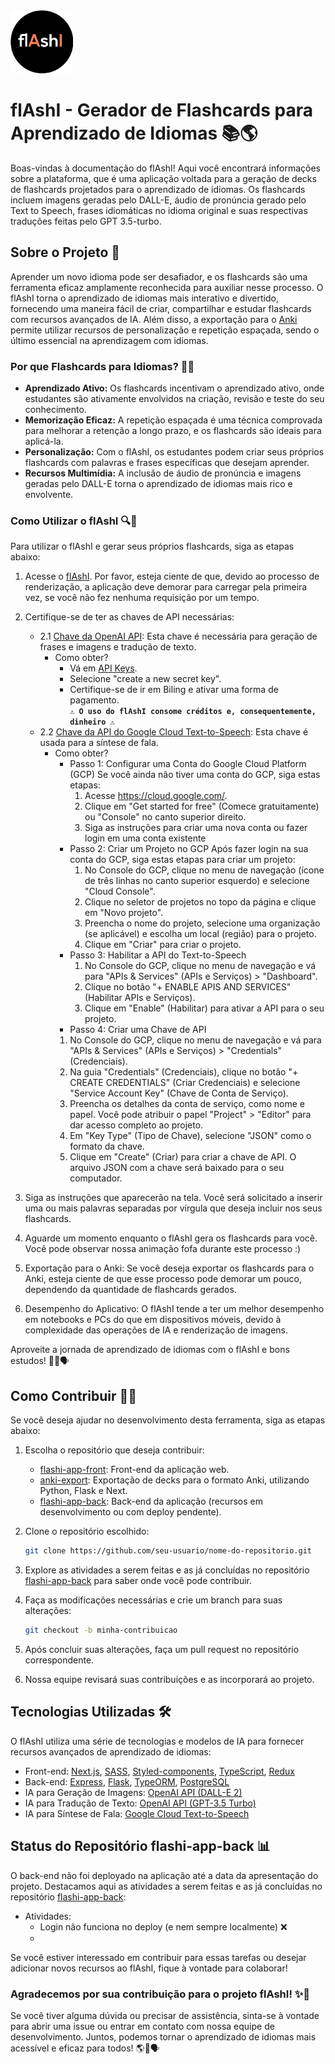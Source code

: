 <img src="https://github.com/duartebianca/flAshI/blob/main/img/flashi_logo_preto.png" alt="logo" width="100" />

# flAshI - Gerador de Flashcards para Aprendizado de Idiomas 📚🌎
Boas-vindas à documentação do flAshI! Aqui você encontrará informações sobre a plataforma, que é uma aplicação voltada para a geração de decks de flashcards projetados para o aprendizado de idiomas. Os flashcards incluem imagens geradas pelo DALL-E, áudio de pronúncia gerado pelo Text to Speech, frases idiomáticas no idioma original e suas respectivas traduções feitas pelo GPT 3.5-turbo.

## Sobre o Projeto 🚀

Aprender um novo idioma pode ser desafiador, e os flashcards são uma ferramenta eficaz amplamente reconhecida para auxiliar nesse processo. O flAshI torna o aprendizado de idiomas mais interativo e divertido, fornecendo uma maneira fácil de criar, compartilhar e estudar flashcards com recursos avançados de IA. Além disso, a exportação para o [Anki](https://ankiweb.net/about) permite utilizar recursos de personalização e repetição espaçada, sendo o último essencial na aprendizagem com idiomas.

### Por que Flashcards para Idiomas? 📖🌟

- **Aprendizado Ativo:** Os flashcards incentivam o aprendizado ativo, onde estudantes são ativamente envolvidos na criação, revisão e teste do seu conhecimento.
- **Memorização Eficaz:** A repetição espaçada é uma técnica comprovada para melhorar a retenção a longo prazo, e os flashcards são ideais para aplicá-la.
- **Personalização:** Com o flAshI, os estudantes podem criar seus próprios flashcards com palavras e frases específicas que desejam aprender.
- **Recursos Multimídia:** A inclusão de áudio de pronúncia e imagens geradas pelo DALL-E torna o aprendizado de idiomas mais rico e envolvente.

### Como Utilizar o flAshI 🔍📝

Para utilizar o flAshI e gerar seus próprios flashcards, siga as etapas abaixo:

1. Acesse o [flAshI](https://flashi-pwa.netlify.app/). Por favor, esteja ciente de que, devido ao processo de renderização, a aplicação deve demorar para carregar pela primeira vez, se você não fez nenhuma requisição por um tempo.
2. Certifique-se de ter as chaves de API necessárias:
   - 2.1 [Chave da OpenAI API](https://platform.openai.com/docs/api-reference/turbo): Esta chave é necessária para geração de frases e imagens e tradução de texto.
     - Como obter?
        - Vá em [API Keys](https://platform.openai.com/account/api-keys).
        - Selecione "create a new secret key".
        - Certifique-se de ir em Biling e ativar uma forma de pagamento.<br> **```⚠️ O uso do flAshI consome créditos e, consequentemente, dinheiro ⚠️ ```**
   - 2.2 [Chave da API do Google Cloud Text-to-Speech](https://cloud.google.com/text-to-speech): Esta chave é usada para a síntese de fala.
     - Como obter?
       - Passo 1: Configurar uma Conta do Google Cloud Platform (GCP)
         Se você ainda não tiver uma conta do GCP, siga estas etapas:
         1. Acesse https://cloud.google.com/.
         2. Clique em "Get started for free" (Comece gratuitamente) ou "Console" no canto superior direito.
         3. Siga as instruções para criar uma nova conta ou fazer login em uma conta existente
       - Passo 2: Criar um Projeto no GCP
         Após fazer login na sua conta do GCP, siga estas etapas para criar um projeto:
         1. No Console do GCP, clique no menu de navegação (ícone de três linhas no canto superior esquerdo) e selecione "Cloud Console".
         2. Clique no seletor de projetos no topo da página e clique em "Novo projeto".
         3. Preencha o nome do projeto, selecione uma organização (se aplicável) e escolha um local (região) para o projeto.
         4. Clique em "Criar" para criar o projeto.
       - Passo 3: Habilitar a API do Text-to-Speech
         1. No Console do GCP, clique no menu de navegação e vá para "APIs & Services" (APIs e Serviços) > "Dashboard".
         2. Clique no botão "+ ENABLE APIS AND SERVICES" (Habilitar APIs e Serviços).
         3. Clique em "Enable" (Habilitar) para ativar a API para o seu projeto.
        - Passo 4: Criar uma Chave de API
         1. No Console do GCP, clique no menu de navegação e vá para "APIs & Services" (APIs e Serviços) > "Credentials" (Credenciais).
         2. Na guia "Credentials" (Credenciais), clique no botão "+ CREATE CREDENTIALS" (Criar Credenciais) e selecione "Service Account Key" (Chave de Conta de Serviço).
         3. Preencha os detalhes da conta de serviço, como nome e papel. Você pode atribuir o papel "Project" > "Editor" para dar acesso completo ao projeto.
         4. Em "Key Type" (Tipo de Chave), selecione "JSON" como o formato da chave.
         5. Clique em "Create" (Criar) para criar a chave de API. O arquivo JSON com a chave será baixado para o seu computador.
4. Siga as instruções que aparecerão na tela. Você será solicitado a inserir uma ou mais palavras separadas por vírgula que deseja incluir nos seus flashcards.

5. Aguarde um momento enquanto o flAshI gera os flashcards para você. Você pode observar nossa animação fofa durante este processo :)

6. Exportação para o Anki: Se você deseja exportar os flashcards para o Anki, esteja ciente de que esse processo pode demorar um pouco, dependendo da quantidade de flashcards gerados.

7. Desempenho do Aplicativo: O flAshI tende a ter um melhor desempenho em notebooks e PCs do que em dispositivos móveis, devido à complexidade das operações de IA e renderização de imagens.

Aproveite a jornada de aprendizado de idiomas com o flAshI e bons estudos! 🌟📖🗣️

## Como Contribuir 🤝🌐

Se você deseja ajudar no desenvolvimento desta ferramenta, siga as etapas abaixo:

1. Escolha o repositório que deseja contribuir:
   - [flashi-app-front](https://github.com/maikermenezes/flashi-app-front): Front-end da aplicação web.
   - [anki-export](https://github.com/rosean3/anki-export): Exportação de decks para o formato Anki, utilizando Python, Flask e Next.
   - [flashi-app-back](https://github.com/maikermenezes/flashi-app-back): Back-end da aplicação (recursos em desenvolvimento ou com deploy pendente).

2. Clone o repositório escolhido:

   ```bash
   git clone https://github.com/seu-usuario/nome-do-repositorio.git
   ```

3. Explore as atividades a serem feitas e as já concluídas no repositório [flashi-app-back](https://github.com/maikermenezes/flashi-app-back) para saber onde você pode contribuir.

4. Faça as modificações necessárias e crie um branch para suas alterações:

   ```bash
   git checkout -b minha-contribuicao
   ```

5. Após concluir suas alterações, faça um pull request no repositório correspondente.

6. Nossa equipe revisará suas contribuições e as incorporará ao projeto.

## Tecnologias Utilizadas 🛠️

O flAshI utiliza uma série de tecnologias e modelos de IA para fornecer recursos avançados de aprendizado de idiomas:

- Front-end: [Next.js](https://nextjs.org/), [SASS](https://sass-lang.com/), [Styled-components](https://styled-components.com/), [TypeScript](https://www.typescriptlang.org/), [Redux](https://redux.js.org/)
- Back-end: [Express](https://expressjs.com/), [Flask](https://flask.palletsprojects.com/en/2.1.x/), [TypeORM](https://typeorm.io/), [PostgreSQL](https://www.postgresql.org/)
- IA para Geração de Imagens: [OpenAI API (DALL-E 2)](https://platform.openai.com/docs/api-reference/dall-e)
- IA para Tradução de Texto: [OpenAI API (GPT-3.5 Turbo)](https://platform.openai.com/docs/api-reference/turbo)
- IA para Síntese de Fala: [Google Cloud Text-to-Speech](https://cloud.google.com/text-to-speech)

## Status do Repositório flashi-app-back 📊

O back-end não foi deployado na aplicação até a data da apresentação do projeto. Destacamos aqui as atividades a serem feitas e as já concluídas no repositório [flashi-app-back](https://github.com/maikermenezes/flashi-app-back):

- Atividades:
  - Login não funciona no deploy (e nem sempre localmente) ❌
  - 

Se você estiver interessado em contribuir para essas tarefas ou desejar adicionar novos recursos ao flAshI, fique à vontade para colaborar!

### Agradecemos por sua contribuição para o projeto flAshI! ✨🌟

Se você tiver alguma dúvida ou precisar de assistência, sinta-se à vontade para abrir uma issue ou entrar em contato com nossa equipe de desenvolvimento. Juntos, podemos tornar o aprendizado de idiomas mais acessível e eficaz para todos! 🌎📖🗣️
